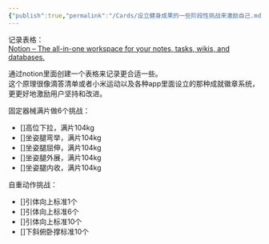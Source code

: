 ```yaml
---
{"publish":true,"permalink":"/Cards/设立健身成果的一些阶段性挑战来激励自己.md","title":"设立健身成果的一些阶段性挑战来激励自己","created":"2022-12-16","modified":"2023-03-14","cssclasses":""}
---
```



记录表格：  
[Notion – The all-in-one workspace for your notes, tasks, wikis, and databases.](https://www.notion.so/oldwinter/100fa441452d46e0885818b6aa85f99b?v=7d6d799b11b54491b12f79080cb474b6)

通过notion里面创建一个表格来记录更合适一些。  
这个原理很像滴答清单或者小米运动以及各种app里面设立的那种成就徽章系统，更更好地激励用户坚持和改进。

固定器械满片做6个挑战：

- []高位下拉，满片104kg
- []坐姿腿弯举，满片104kg
- []坐姿腿屈伸，满片104kg
- []坐姿腿外展，满片104kg
- []坐姿腿内收，满片104kg

自重动作挑战：

- []引体向上标准1个
- []引体向上标准6个
- []引体向上标准10个
- []下斜俯卧撑标准10个
